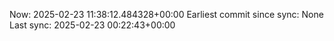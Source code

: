 Now: 2025-02-23 11:38:12.484328+00:00 Earliest commit since sync: None Last sync: 2025-02-23 00:22:43+00:00
